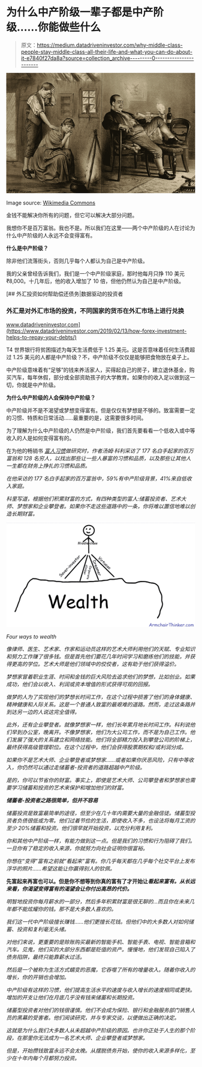 # 为什么中产阶级一辈子都是中产阶级……你能做些什么

> 原文：<https://medium.datadriveninvestor.com/why-middle-class-people-stay-middle-class-all-their-life-and-what-you-can-do-about-it-e7840f27da8a?source=collection_archive---------0----------------------->

![](img/efbdab268e704558b0da0205393ba664.png)

Image source: [Wikimedia Commons](https://commons.wikimedia.org/wiki/File:Home_life_of_peasants_compared_to_the_middle_class_Wellcome_V0050345.jpg)

金钱不能解决你所有的问题，但它可以解决大部分问题。

我想你不是百万富翁。我也不是。所以我们在这里——两个中产阶级的人在讨论为什么中产阶级的人永远不会变得富有。

**什么是中产阶级？**

除非他们流落街头，否则几乎每个人都认为自己是中产阶级。

我的父亲曾经告诉我们，我们是一个中产阶级家庭，那时他每月只挣 110 美元₹8,000。十几年后，他的收入增加了 10 倍，但他仍然认为自己是中产阶级。

[](https://www.datadriveninvestor.com/2019/02/13/how-forex-investment-helps-to-repay-your-debts/) [## 外汇投资如何帮助偿还债务|数据驱动的投资者

### 外汇是对外汇市场的投资，不同国家的货币在外汇市场上进行兑换

www.datadriveninvestor.com](https://www.datadriveninvestor.com/2019/02/13/how-forex-investment-helps-to-repay-your-debts/) 

T4 世界银行将贫困描述为每天生活费低于 1.25 美元。这是否意味着任何生活费超过 1.25 美元的人都是中产阶级？不，中产阶级不仅仅是能够把食物放在桌子上。

中产阶级意味着有“足够”的钱来养活家人，买得起自己的房子，建立退休基金，购买汽车，每年休假，部分或全部资助孩子的大学教育。如果你的收入足以做到这一切，你就是中产阶级。

**为什么中产阶级的人会保持中产阶级？**

中产阶级并不是不渴望或梦想变得富有。但是仅仅有梦想是不够的。致富需要一定的习惯、特质和日常活动……最重要的是，这需要很多时间。

为了理解为什么中产阶级的人仍然是中产阶级，我们首先要看看一个低收入或中等收入的人是如何变得富有的。

在为他的畅销书 [*富人习惯*](https://www.amazon.com/Rich-Habits-Success-Wealthy-Individuals/dp/1934938939/)*做研究时，作者汤姆·科利采访了 177 名白手起家的百万富翁和 128 名穷人，以找出那些让一些人暴富的习惯和品质，以及那些让其他人一生都在财务上挣扎的习惯和品质。*

*在他采访的 177 名白手起家的百万富翁中，59%有中产阶级背景，41%来自低收入家庭。*

*科里写道，根据他们积累财富的方式，有四种类型的富人:储蓄投资者、艺术大师、梦想家和企业攀登者。如果你不走这些道路中的一条，你将难以置信地难以创造长期财富。*

*![](img/1eb7683e6c66a96e3655808d5dbf73f1.png)*

*Four ways to wealth*

*像律师、医生、艺术家、作家和运动员这样的艺术大师利用他们的天赋、专业知识和努力工作赚了很多钱。但是首先他们要花几年时间学习和磨练他们的技能，并获得更高的学位。艺术大师是他们领域中的佼佼者，这有助于他们获得溢价。*

*梦想家冒着职业生涯、时间和金钱的巨大风险去追求他们的梦想，比如创业。如果成功，他们会以收入、利润或资本增值的形式获得可观的回报。*

*做梦的人为了实现他们的梦想长时间工作，在这个过程中损害了他们的身体健康、精神健康和人际关系。这是一个普通人致富的最艰难的道路。然而，走过这条路并到达另一边的人说这完全值得。*

*此外，还有企业攀登者。就像梦想家一样，他们长年累月地长时间工作。科利说他们早到办公室，晚离开。不像梦想家，他们为大公司工作，而不是为自己工作。他们发展了强大的关系建立和网络技能。他们将全部精力投入到攀登公司的阶梯上，最终获得高级管理职位。在这个过程中，他们会获得股票期权和/或利润分成。*

*如果你不是艺术大师、企业攀登者或梦想家……或者如果你厌恶风险，只有中等收入，你仍然可以通过走储蓄者-投资者的道路超越中产阶级。*

*是的，你可以节省你的财富。事实上，即使是艺术大师、公司攀登者和梦想家也需要学习储蓄和投资的艺术来保护和增加他们的财富。*

***储蓄者-投资者之路很简单，但并不容易***

*储蓄投资是致富最简单的途径，但至少在几十年内需要大量的金融信徒。储蓄型投资者负债很低或为零。他们过着节俭的生活，即使收入不多，也设法将每月工资的至少 20%储蓄和投资。他们很早就开始投资，以充分利用复利。*

*你和其他中产阶级一样，有能力做到这一点。但是我们的习惯和行为阻碍了我们。一旦你有了稳定的收入来源，你就努力向社会证明你很富裕。*

*你想在“变得”富有之前就“看起来”富有。你几乎每天都在几乎每个社交平台上发布浮华的照片……希望这能让你赢得别人的钦佩。*

**先富起来再富也可以。但是你不想等到你真的富有了才开始让*看起来富有。从长远来看，你渴望变得富有的渴望会让你付出高昂的代价。***

*明智地投资你每月薪水的一部分，然后多年积累财富是很无聊的…而且你在未来几年都不能炫耀你的钱。那不是大多数人喜欢的。*

*我们这一代中产阶级擅长赚钱……他们更擅长花钱。但他们中的大多数人对如何储蓄、投资和复利毫无头绪。*

*对他们来说，更重要的是赊账购买最新的智能手机、智能手表、电视、智能音箱和汽车。见鬼，他们买的大部分东西都是贬值的资产。慢慢地，他们发现自己陷入了债务陷阱，最终只能靠薪水过活。*

*然后是一个被称为生活方式蠕变的恶魔，它吞噬了所有的增量收入。随着你收入的增长，你的开销也会增加。*

*中产阶级有这样的习惯，他们提高生活水平的速度与收入增长的速度相同或更快。增加的开支让他们在月底几乎没有钱来储蓄和长期投资。*

*储蓄型投资者对他们的钱很谨慎。他们不会成为保险、银行和金融服务部门销售人员的黑幕的受害者。他们阅读研究，并与专家交谈，以便做出正确的决定。*

*这就是为什么我们大多数人从未超越中产阶级的原因。也许你正处于人生的那个阶段，在那里你无法成为一名艺术大师、企业攀登者或梦想家。*

*但是，开始攒钱致富永远不会太晚。从摆脱债务开始，使你的收入来源多样化，至少在十年内每个月都努力投资。*